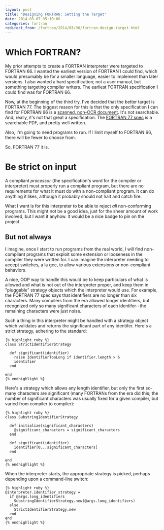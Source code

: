```yaml
---
layout: post
title: "Designing FORTRAN: Setting the Target"
date: 2014-03-07 05:10:00
categories: fortran
redirect_from: /fortran/2014/03/06/fortran-design-target.html
---
```


# Which FORTRAN?

My prior attempts to create a FORTRAN interpreter were targeted to
FORTRAN 66.  I wanted the earliest version of FORTRAN I could find,
which would presumably be for a smaller language, easier to implement
than later versions.  I also wanted a hard specification; not a user
manual, but something targeting compiler writers.  The earliest
FORTRAN specification I could find was for FORTRAN 66.

Now, at the beginning of the third try, I've decided that the better
target is FORTRAN 77.  The biggest reason for this is that the only
specification I can find for FORTRAN 66 is a [scanned, non-OCR
document][fortran-66-spec].  It's not searchable.  And, really, it's
not that great a specification.  The [FORTRAN 77
spec][fortran-77-spec] is a searchable PDF, and pretty well written.

Also, I'm going to need programs to run.  If I limit myself to FORTRAN
66, there will be fewer to choose from.

So, FORTRAN 77 it is.

# Be strict on input

A compliant _processor_ (the specification's word for the compiler or
interpreter) must properly run a compliant program, but there are no
requirements for what it must do with a non-compliant program.  It can
do anything it likes, although it probably should not halt and catch
fire.

What I want is for this interpreter to be able to reject _all_
non-conforming programs.  This might not be a good idea, just for the
sheer amount of work involved, but I want it anyhow.  It would be a
nice badge to pin on the project.

## But not always

I imagine, once I start to run programs from the real world, I will
find non-compliant programs that exploit some extension or looseness
in the compiler they were written for.  I can imagine the interpreter
needing to accept switches, a la gcc, to allow various extensions or
non-compliant behaviors.

A nice, OOP way to handle this would be to keep particulars of what is
allowed and what is not out of the interpreter proper, and keep them
in "pluggable" strategy objects which the interpreter would use.  For
example, the FORTRAN 77 spec says that identifiers are no longer than
six characters.  Many compilers from the era allowed longer
identifiers, but recognized only so many significant characters of
each identifer--the remaining characters were just noise.

Such a thing in this interpreter might be handled with a strategy
object which validates and returns the significant part of any
identifer.  Here's a strict strategy, adhering to the standard:

    {% highlight ruby %}
    class StrictIdentifierStrategy

      def significant(identifier)
        raise IdentifierTooLong if identifier.length > 6
        identifier
      end

    end
    {% endhighlight %}

Here's a strategy which allows any length identifier, but only the
first so-many characters are significant (many FORTRANs from the era
did this; the number of significant characters was usually fixed for a
given compiler, but varied from compiler to compiler):

    {% highlight ruby %}
    class SubstringIdentifierStrategy

      def initialize(significant_characters)
        @significant_characters = significant_characters
      end

      def significant(identifier)
        identifier[0...significant_characters]
      end

    end
    {% endhighlight %}

When the interpreter starts, the appropriate strategy is picked,
perhaps depending upon a command-line switch:

    {% highlight ruby %}
    @interpreter.identifier_strategy =
      if @args.long_identifiers
        SubstringIdentifierStrategy.new(@args.long_identifiers)
      else
        StrictIdentifierStrategy.new
      end
    end
    {% endhighlight %}

[fortran-66-spec]: http://www.fh-jena.de/~kleine/history/.../ansi-x3dot9-1966-Fortran66.pdf
[fortran-77-spec]: http://www.fh-jena.de/~kleine/history/languages/ansi-x3dot9-1978-Fortran77.pdf
